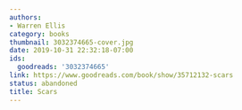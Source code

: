 ```yaml
---
authors:
- Warren Ellis
category: books
thumbnail: 3032374665-cover.jpg
date: 2019-10-31 22:32:18-07:00
ids:
  goodreads: '3032374665'
link: https://www.goodreads.com/book/show/35712132-scars
status: abandoned
title: Scars
---
```


